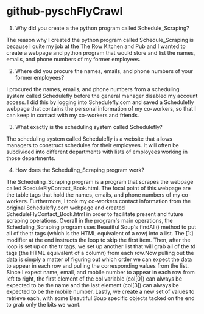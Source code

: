 github-pyschFlyCrawl
====================

1. Why did you create a the python program called Schedule_Scraping?

The reason why I created the python program called Schedule_Scraping is because I quite my job at the The Row Kitchen and Pub and I wanted to create a webpage and python program that would store and list the names, emails, and phone numbers of my former employees.

2. Where did you procure the names, emails, and phone numbers of your former employees?

I procured the names, emails, and phone numbers from a scheduling system called Schedulefly before the general manager disabled my account access. I did this by logging into Schedulefly.com and saved a Schedulefly webpage that contains the personal information of my co-workers, so that I can keep in contact with my co-workers and friends.

3. What exactly is the scheduling system called Schedulefly?

The scheduling system called Schedulefly is a website that allows managers to construct schedules for their employees. It will often be subdivided into different departments with lists of employees working in those departments.

4. How does the Scheduling_Scraping program work?

The Scheduling_Scraping program is a program that scrapes the webpage called SceduleFlyContact_Book.html. The focal point of this webpage are the table tags that hold the names, emails, and phone numbers of my co-workers. Furthermore, I took my co-workers contact information from the original Schedulefly.com webpage and created ScheduleFlyContact_Book.html in order to facilitate present and future scraping operations. Overall in the program's main operations, the Scheduling_Scraping program uses Beautiful Soup's findAll() method to put all of the tr tags (which is the HTML equivalent of a row) into a list. The [1:] modifier at the end instructs the loop to skip the first item. Then, after the loop is set up on the tr tags, we set up another list that will grab all of the td tags (the HTML equivalent of a column) from each row.Now pulling out the data is simply a matter of figuring out which order we can expect the data to appear in each row and pulling the corresponding values from the list. Since I expect name, email, and mobile number to appear in each row from left to right, the first element of the col variable (col[0]) can always be expected to be the name and the last element (col[3]) can always be expected to be the mobile number. Lastly, we create a new set of values to retrieve each, with some Beautiful Soup specific objects tacked on the end to grab only the bits we want.
